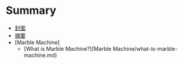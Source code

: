 # Summary

* [封面](README.md)
* [摘要](Introdution.md)
* [Marble Machine]
  * [What is Marble Machine?](Marble Machine/what-is-marble-machine.md)

